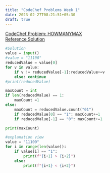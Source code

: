 ```yaml
---
title: "CodeChef Problems Week 1"
date: 2023-02-27T08:21:51+05:30
draft: true
---
```

[CodeChef Problem: HOWMANYMAX](https://www.codechef.com/problems/HOWMANYMAX)  
[Reference Solution](https://www.codechef.com/viewsolution/83811725)
```python
#Solution
value = input()
#value = "11100"
reducedValue = value[0]
for v in value:
    if v != reducedValue[-1]:reducedValue+=v
    else: continue
#print(reducedValue)

maxCount = int
if len(reducedValue) == 1:
    maxCount =1
else:        
    maxCount = reducedValue.count("01")
    if reducedValue[0] == "1": maxCount+=1
    if reducedValue[-1] == "0": maxCount+=1

print(maxCount)
```

```python
#explanation view
value = "11100"
for i in range(len(value)):
    if value[i] == "1":
        print(f"{i+1} > {i+2}")
    else:
        print(f"{i+1} < {i+2}")
```
